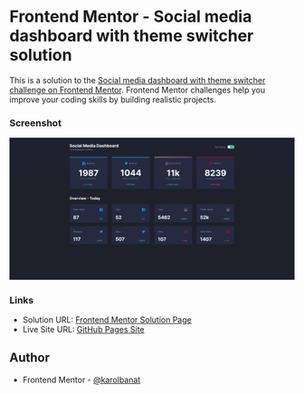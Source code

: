 # Frontend Mentor - Social media dashboard with theme switcher solution

This is a solution to the [Social media dashboard with theme switcher challenge on Frontend Mentor](https://www.frontendmentor.io/challenges/social-media-dashboard-with-theme-switcher-6oY8ozp_H). Frontend Mentor challenges help you improve your coding skills by building realistic projects.

### Screenshot

![](./screenshot.png)

### Links

- Solution URL: [Frontend Mentor Solution Page](https://www.frontendmentor.io/solutions/social-media-dashboard-with-theme-switcher-Ems_gxHMhM)
- Live Site URL: [GitHub Pages Site](https://karolbanat.github.io/social-media-dashboard-with-theme-switcher/)

## Author

- Frontend Mentor - [@karolbanat](https://www.frontendmentor.io/profile/karolbanat)
